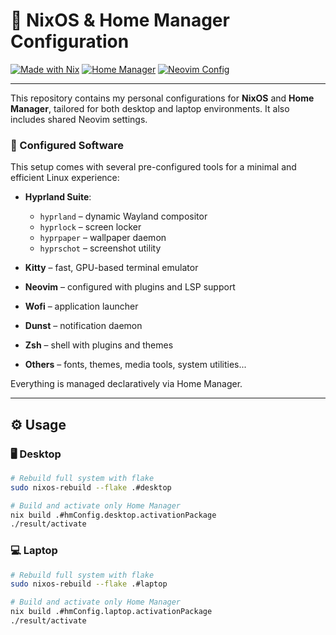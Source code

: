 # 🐧 NixOS & Home Manager Configuration
[![Made with Nix](https://img.shields.io/badge/Made%20with-Nix-5277C3?logo=nixos&logoColor=white)](https://nixos.org)
[![Home Manager](https://img.shields.io/badge/Managed%20by-Home%20Manager-5E81AC?logo=linux&logoColor=white)](https://nix-community.github.io/home-manager/)
[![Neovim Config](https://img.shields.io/badge/Editor-Neovim-57A143?logo=neovim&logoColor=white)](https://neovim.io)


---
This repository contains my personal configurations for **NixOS** and **Home Manager**, tailored for both desktop and laptop environments. It also includes shared Neovim settings.

### 🧩 Configured Software

This setup comes with several pre-configured tools for a minimal and efficient Linux experience:

* **Hyprland Suite**:

  * `hyprland` – dynamic Wayland compositor
  * `hyprlock` – screen locker
  * `hyprpaper` – wallpaper daemon
  * `hyprschot` – screenshot utility
* **Kitty** – fast, GPU-based terminal emulator
* **Neovim** – configured with plugins and LSP support
* **Wofi** – application launcher
* **Dunst** – notification daemon
* **Zsh** – shell with plugins and themes
* **Others** – fonts, themes, media tools, system utilities...

Everything is managed declaratively via Home Manager.

---
## ⚙️ Usage

### 🖥️ Desktop

```bash
# Rebuild full system with flake
sudo nixos-rebuild --flake .#desktop

# Build and activate only Home Manager
nix build .#hmConfig.desktop.activationPackage
./result/activate
````

### 💻 Laptop

```bash
# Rebuild full system with flake
sudo nixos-rebuild --flake .#laptop

# Build and activate only Home Manager
nix build .#hmConfig.laptop.activationPackage
./result/activate
```


